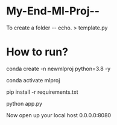 # My-End-Ml-Proj--

To create a folder -- echo. > template.py

# How to run?
conda create -n newmlproj python=3.8 -y 

conda activate mlproj

pip install -r requirements.txt

python app.py

Now open up your local host 0.0.0.0:8080
